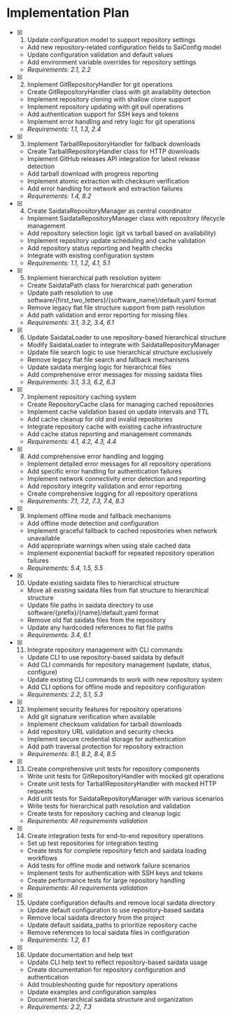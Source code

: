 # Implementation Plan

- [x] 1. Update configuration model to support repository settings
  - Add new repository-related configuration fields to SaiConfig model
  - Update configuration validation and default values
  - Add environment variable overrides for repository settings
  - _Requirements: 2.1, 2.2_

- [x] 2. Implement GitRepositoryHandler for git operations
  - Create GitRepositoryHandler class with git availability detection
  - Implement repository cloning with shallow clone support
  - Implement repository updating with git pull operations
  - Add authentication support for SSH keys and tokens
  - Implement error handling and retry logic for git operations
  - _Requirements: 1.1, 1.3, 2.4_

- [x] 3. Implement TarballRepositoryHandler for fallback downloads
  - Create TarballRepositoryHandler class for HTTP downloads
  - Implement GitHub releases API integration for latest release detection
  - Add tarball download with progress reporting
  - Implement atomic extraction with checksum verification
  - Add error handling for network and extraction failures
  - _Requirements: 1.4, 8.2_

- [x] 4. Create SaidataRepositoryManager as central coordinator
  - Implement SaidataRepositoryManager class with repository lifecycle management
  - Add repository selection logic (git vs tarball based on availability)
  - Implement repository update scheduling and cache validation
  - Add repository status reporting and health checks
  - Integrate with existing configuration system
  - _Requirements: 1.1, 1.2, 4.1, 5.1_

- [x] 5. Implement hierarchical path resolution system
  - Create SaidataPath class for hierarchical path generation
  - Update path resolution to use software/{first_two_letters}/{software_name}/default.yaml format
  - Remove legacy flat file structure support from path resolution
  - Add path validation and error reporting for missing files
  - _Requirements: 3.1, 3.2, 3.4, 6.1_

- [x] 6. Update SaidataLoader to use repository-based hierarchical structure
  - Modify SaidataLoader to integrate with SaidataRepositoryManager
  - Update file search logic to use hierarchical structure exclusively
  - Remove legacy flat file search and fallback mechanisms
  - Update saidata merging logic for hierarchical files
  - Add comprehensive error messages for missing saidata files
  - _Requirements: 3.1, 3.3, 6.2, 6.3_

- [x] 7. Implement repository caching system
  - Create RepositoryCache class for managing cached repositories
  - Implement cache validation based on update intervals and TTL
  - Add cache cleanup for old and invalid repositories
  - Integrate repository cache with existing cache infrastructure
  - Add cache status reporting and management commands
  - _Requirements: 4.1, 4.2, 4.3, 4.4_

- [x] 8. Add comprehensive error handling and logging
  - Implement detailed error messages for all repository operations
  - Add specific error handling for authentication failures
  - Implement network connectivity error detection and reporting
  - Add repository integrity validation and error reporting
  - Create comprehensive logging for all repository operations
  - _Requirements: 7.1, 7.2, 7.3, 7.4, 8.3_

- [x] 9. Implement offline mode and fallback mechanisms
  - Add offline mode detection and configuration
  - Implement graceful fallback to cached repositories when network unavailable
  - Add appropriate warnings when using stale cached data
  - Implement exponential backoff for repeated repository operation failures
  - _Requirements: 5.4, 1.5, 5.5_

- [x] 10. Update existing saidata files to hierarchical structure
  - Move all existing saidata files from flat structure to hierarchical structure
  - Update file paths in saidata directory to use software/{prefix}/{name}/default.yaml format
  - Remove old flat saidata files from the repository
  - Update any hardcoded references to flat file paths
  - _Requirements: 3.4, 6.1_

- [x] 11. Integrate repository management with CLI commands
  - Update CLI to use repository-based saidata by default
  - Add CLI commands for repository management (update, status, configure)
  - Update existing CLI commands to work with new repository system
  - Add CLI options for offline mode and repository configuration
  - _Requirements: 2.2, 5.1, 5.3_

- [x] 12. Implement security features for repository operations
  - Add git signature verification when available
  - Implement checksum validation for tarball downloads
  - Add repository URL validation and security checks
  - Implement secure credential storage for authentication
  - Add path traversal protection for repository extraction
  - _Requirements: 8.1, 8.2, 8.4, 8.5_

- [x] 13. Create comprehensive unit tests for repository components
  - Write unit tests for GitRepositoryHandler with mocked git operations
  - Create unit tests for TarballRepositoryHandler with mocked HTTP requests
  - Add unit tests for SaidataRepositoryManager with various scenarios
  - Write tests for hierarchical path resolution and validation
  - Create tests for repository caching and cleanup logic
  - _Requirements: All requirements validation_

- [x] 14. Create integration tests for end-to-end repository operations
  - Set up test repositories for integration testing
  - Create tests for complete repository fetch and saidata loading workflows
  - Add tests for offline mode and network failure scenarios
  - Implement tests for authentication with SSH keys and tokens
  - Create performance tests for large repository handling
  - _Requirements: All requirements validation_

- [x] 15. Update configuration defaults and remove local saidata directory
  - Update default configuration to use repository-based saidata
  - Remove local saidata directory from the project
  - Update default saidata_paths to prioritize repository cache
  - Remove references to local saidata files in configuration
  - _Requirements: 1.2, 6.1_

- [x] 16. Update documentation and help text
  - Update CLI help text to reflect repository-based saidata usage
  - Create documentation for repository configuration and authentication
  - Add troubleshooting guide for repository operations
  - Update examples and configuration samples
  - Document hierarchical saidata structure and organization
  - _Requirements: 2.2, 7.3_